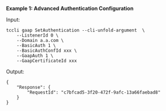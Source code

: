 **Example 1: Advanced Authentication Configuration**



Input: 

```
tccli gaap SetAuthentication --cli-unfold-argument  \
    --ListenerId 0 \
    --Domain a.a.com \
    --BasicAuth 1 \
    --BasicAuthConfId xxx \
    --GaapAuth 1 \
    --GaapCertificateId xxx
```

Output: 
```
{
    "Response": {
        "RequestId": "c7bfcad5-3f20-472f-9afc-13a66faebad8"
    }
}
```

